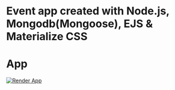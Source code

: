 # Event app created with Node.js, Mongodb(Mongoose), EJS & Materialize CSS

# App
[![Render App](https://render.com/favicon-32x32.png?v=4ab9a3fc5e06e2253bb579a9609a1ecc)](https://event-app-hwp3.onrender.com/get-events)
